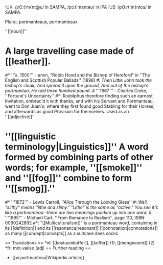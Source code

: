 :UK: /pO:t'm{nt@u/ in SAMPA, /p&#596;:t'mant&#601;&#650;/ in IPA 
:US: /pO:rt'm{ntou/ in SAMPA.

Plural, portmanteaus, portmanteaux

''[[noun]]''

# A large travelling case made of [[leather]].
#* '''a. 1500''' - anon, "Robin Hood and the Bishop of Hereford" in ''The English and Scottish Popular Ballads'' (1898)
#*: Then Little John took the bishop's cloak, And spread it upon the ground, And out of the bishop's portmantua, He told three hundred pound.
#* '''1667''' - Charles Croke, ''Fortune's Uncertainty''
#*: Rodolphus therefore finding such an earnest Invitation, embrac'd it with thanks, and with his Servant and Portmanteau, went to Don Juan's; where they first found good Stabling for their Horses, and afterwards as good Provision for themselves.
Used as an ''[[adjective]]''
# ''[[linguistic terminology|Linguistics]]''  A word formed by combining parts of other words; for example, ''[[smoke]]'' and ''[[fog]]'' combine to form ''[[smog]].'' 
#* '''1872''' - Lewis Carroll. ''Alice Through the Looking Glass'' 
#*: Well, "slithy" means "lithe and slimy." "Lithe" is the same as "active." You see it's like a portmanteau--there are two meanings packed up into one word.
#* '''1995''' - Michael Cart, ''From Romance to Realism'', page 110, ISBN 0060242892 
#*: "[[Multiculturalism]]" is a portmanteau word, containing in its [[definition]] and its [[resonance|resonant]] [[connotation|connotations]] as many [[concept|concepts]] as a suitcase does socks

== Translations ==
*nl: [[kostuumkoffer]], [[koffer]] (1); [[mengwoord]] (2)
*fr: mot-valise (adj)
== Further reading ==

* [[w:portmanteau|Wikipedia article]]